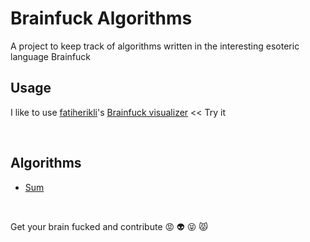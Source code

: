# Brainfuck Algorithms
A project to keep track of algorithms written in the interesting esoteric language Brainfuck

## Usage

I like to use [fatiherikli](https://github.com/fatiherikli)'s [Brainfuck visualizer](https://fatiherikli.github.io/brainfuck-visualizer/) << Try it

<br>

## Algorithms
- [Sum](https://github.com/feliborgez/brainfuck-algorithms/tree/master/sum)

<br>

Get your brain fucked and contribute :rage: :alien: :stuck_out_tongue_closed_eyes: :pouting_cat:
